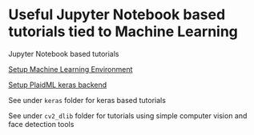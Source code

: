 # Useful Jupyter Notebook based tutorials tied to Machine Learning

Jupyter Notebook based tutorials

[Setup Machine Learning Environment](env_setup.ipynb)

[Setup PlaidML keras backend](setup_plaidml.ipynb)

See under `keras` folder for keras based tutorials

See under `cv2_dlib` folder for tutorials using simple computer vision and face detection tools
